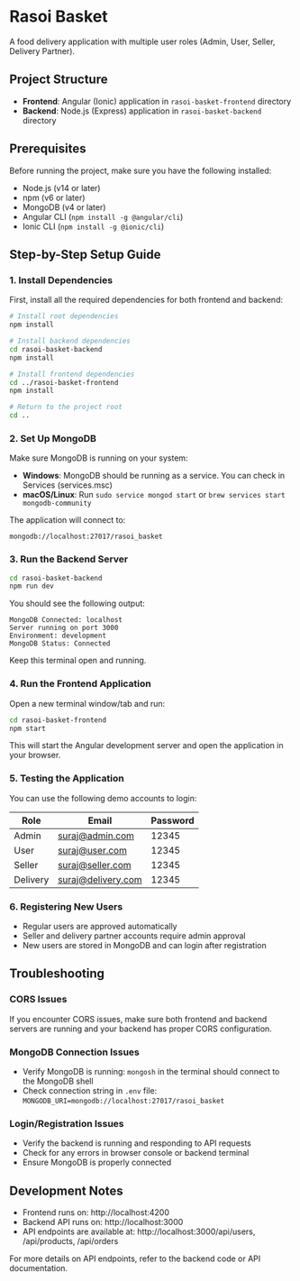 # Rasoi Basket

A food delivery application with multiple user roles (Admin, User, Seller, Delivery Partner).

## Project Structure

- **Frontend**: Angular (Ionic) application in `rasoi-basket-frontend` directory
- **Backend**: Node.js (Express) application in `rasoi-basket-backend` directory

## Prerequisites

Before running the project, make sure you have the following installed:

- Node.js (v14 or later)
- npm (v6 or later)
- MongoDB (v4 or later)
- Angular CLI (`npm install -g @angular/cli`)
- Ionic CLI (`npm install -g @ionic/cli`)

## Step-by-Step Setup Guide

### 1. Install Dependencies

First, install all the required dependencies for both frontend and backend:

```bash
# Install root dependencies
npm install

# Install backend dependencies
cd rasoi-basket-backend
npm install

# Install frontend dependencies
cd ../rasoi-basket-frontend
npm install

# Return to the project root
cd ..
```

### 2. Set Up MongoDB

Make sure MongoDB is running on your system:

- **Windows**: MongoDB should be running as a service. You can check in Services (services.msc)
- **macOS/Linux**: Run `sudo service mongod start` or `brew services start mongodb-community`

The application will connect to:
```
mongodb://localhost:27017/rasoi_basket
```

### 3. Run the Backend Server

```bash
cd rasoi-basket-backend
npm run dev
```

You should see the following output:
```
MongoDB Connected: localhost
Server running on port 3000
Environment: development
MongoDB Status: Connected
```

Keep this terminal open and running.

### 4. Run the Frontend Application

Open a new terminal window/tab and run:

```bash
cd rasoi-basket-frontend
npm start
```

This will start the Angular development server and open the application in your browser.

### 5. Testing the Application

You can use the following demo accounts to login:

| Role | Email | Password |
|------|-------|----------|
| Admin | suraj@admin.com | 12345 |
| User | suraj@user.com | 12345 |
| Seller | suraj@seller.com | 12345 |
| Delivery | suraj@delivery.com | 12345 |

### 6. Registering New Users

- Regular users are approved automatically
- Seller and delivery partner accounts require admin approval
- New users are stored in MongoDB and can login after registration

## Troubleshooting

### CORS Issues
If you encounter CORS issues, make sure both frontend and backend servers are running and your backend has proper CORS configuration.

### MongoDB Connection Issues
- Verify MongoDB is running: `mongosh` in the terminal should connect to the MongoDB shell
- Check connection string in `.env` file: `MONGODB_URI=mongodb://localhost:27017/rasoi_basket`

### Login/Registration Issues
- Verify the backend is running and responding to API requests
- Check for any errors in browser console or backend terminal
- Ensure MongoDB is properly connected

## Development Notes

- Frontend runs on: http://localhost:4200
- Backend API runs on: http://localhost:3000
- API endpoints are available at: http://localhost:3000/api/users, /api/products, /api/orders

For more details on API endpoints, refer to the backend code or API documentation. 